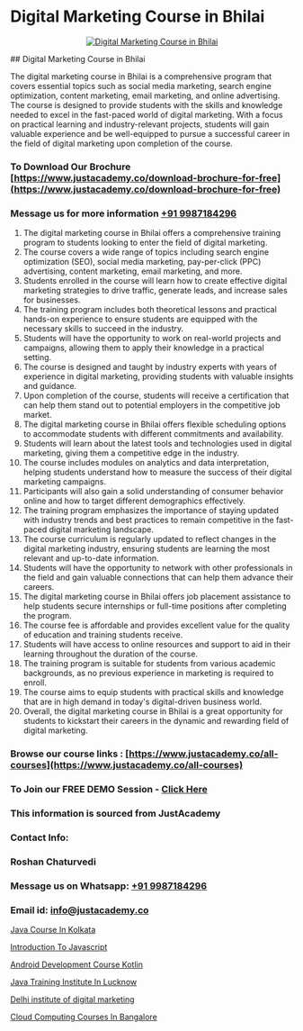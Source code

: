 # Digital Marketing Course in Bhilai

<p align="center">
  <a href="https://justacademy.co/course-detail/digital-marketing">
    <img src="https://justacademy.co/storage2/course_image/1676636720_course_image.webp" alt="Digital Marketing Course in Bhilai">
  </a>
</p>
## Digital Marketing Course in Bhilai

The digital marketing course in Bhilai is a comprehensive program that covers essential topics such as social media marketing, search engine optimization, content marketing, email marketing, and online advertising. The course is designed to provide students with the skills and knowledge needed to excel in the fast-paced world of digital marketing. With a focus on practical learning and industry-relevant projects, students will gain valuable experience and be well-equipped to pursue a successful career in the field of digital marketing upon completion of the course.
### To Download Our Brochure [https://www.justacademy.co/download-brochure-for-free](https://www.justacademy.co/download-brochure-for-free)
### Message us for more information [+91 9987184296](https://api.whatsapp.com/send?phone=919987184296)
1) The digital marketing course in Bhilai offers a comprehensive training program to students looking to enter the field of digital marketing.
2) The course covers a wide range of topics including search engine optimization (SEO), social media marketing, pay-per-click (PPC) advertising, content marketing, email marketing, and more.
3) Students enrolled in the course will learn how to create effective digital marketing strategies to drive traffic, generate leads, and increase sales for businesses.
4) The training program includes both theoretical lessons and practical hands-on experience to ensure students are equipped with the necessary skills to succeed in the industry.
5) Students will have the opportunity to work on real-world projects and campaigns, allowing them to apply their knowledge in a practical setting.
6) The course is designed and taught by industry experts with years of experience in digital marketing, providing students with valuable insights and guidance.
7) Upon completion of the course, students will receive a certification that can help them stand out to potential employers in the competitive job market.
8) The digital marketing course in Bhilai offers flexible scheduling options to accommodate students with different commitments and availability.
9) Students will learn about the latest tools and technologies used in digital marketing, giving them a competitive edge in the industry.
10) The course includes modules on analytics and data interpretation, helping students understand how to measure the success of their digital marketing campaigns.
11) Participants will also gain a solid understanding of consumer behavior online and how to target different demographics effectively.
12) The training program emphasizes the importance of staying updated with industry trends and best practices to remain competitive in the fast-paced digital marketing landscape.
13) The course curriculum is regularly updated to reflect changes in the digital marketing industry, ensuring students are learning the most relevant and up-to-date information.
14) Students will have the opportunity to network with other professionals in the field and gain valuable connections that can help them advance their careers.
15) The digital marketing course in Bhilai offers job placement assistance to help students secure internships or full-time positions after completing the program.
16) The course fee is affordable and provides excellent value for the quality of education and training students receive.
17) Students will have access to online resources and support to aid in their learning throughout the duration of the course.
18) The training program is suitable for students from various academic backgrounds, as no previous experience in marketing is required to enroll.
19) The course aims to equip students with practical skills and knowledge that are in high demand in today's digital-driven business world.
20) Overall, the digital marketing course in Bhilai is a great opportunity for students to kickstart their careers in the dynamic and rewarding field of digital marketing.

### Browse our course links : [https://www.justacademy.co/all-courses](https://www.justacademy.co/all-courses) 
### To Join our FREE DEMO Session - [Click Here](https://www.justacademy.co/register-for-course-demo)


### This information is sourced from JustAcademy
### Contact Info:
### Roshan Chaturvedi
### Message us on Whatsapp: [+91 9987184296](https://api.whatsapp.com/send?phone=919987184296)
### Email id: [info@justacademy.co](mailto:info@justacademy.co)
                
[Java Course In Kolkata](https://www.linkedin.com/pulse/java-course-kolkata-justacademy-thane-mglyc/)

[Introduction To Javascript](https://www.linkedin.com/pulse/introduction-javascript-software-training-mountain-view-xuxge?trackingId=027t%2B8NSnlRlG1Bl9PK1uQ%3D%3D&lipi=urn%3Ali%3Apage%3Ad_flagship3_company_admin%3BRmRTtwAISLyMmFqcBdL04g%3D%3D)

[Android Development Course Kotlin](https://medium.com/@negishivu99/android-development-course-kotlin-39bafea1f1c6)

[Java Training Institute In Lucknow](https://medium.com/@roneet705/java-training-institute-in-lucknow-7f554bef50fb)

[Delhi institute of digital marketing](https://justacademyin.github.io/justacademy/delhi-institute-of-digital-marketing)

[Cloud Computing Courses In Bangalore](https://justacademyin.github.io/justacademy/cloud-computing-courses-in-bangalore)

